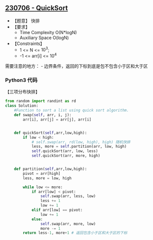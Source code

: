 ## [230706 - QuickSort](https://practice.geeksforgeeks.org/problems/quick-sort/1)

- 【题意】 快排
- 【要求】
    - Time Complexity O(N*logN)
    - Auxiliary Space O(logN)
- 【Constraints】
    - 1 <= N <= $10^3$;
    - -$1$ <= arr[i] <= $10^4$

需要注意的地方：
    - 边界条件，返回的下标到底是包不包含小于区和大于区

### Python3 代码

【三项分布快排】
```py
from random import randint as rd
class Solution:
    #Function to sort a list using quick sort algorithm.
    def swap(self, arr, i, j):
        arr[i], arr[j] = arr[j], arr[i]


    def quickSort(self,arr,low,high):
        if low < high:
            # self.swap(arr, rd(low, high), high) 随机快排
            less, more = self.partition(arr, low, high)
            self.quickSort(arr, low, less)
            self.quickSort(arr, more, high)


    def partition(self,arr,low,high):
        pivot = arr[high]
        less, more = low, high

        while low <= more:
            if arr[low] < pivot:
                self.swap(arr, less, low)
                less += 1
                low += 1
            elif arr[low] == pivot:
                low += 1
            else:
                self.swap(arr, more, low)
                more -= 1
        return less-1, more+1 # 返回包含小于区和大于区的下标
```